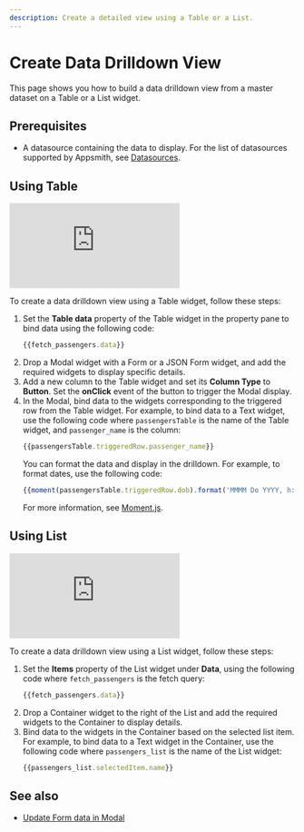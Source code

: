 ```yaml
---
description: Create a detailed view using a Table or a List.
---
```


# Create Data Drilldown View

This page shows you how to build a data drilldown view from a master dataset on a Table or a List widget.

## Prerequisites
- A datasource containing the data to display. For the list of datasources supported by Appsmith, see [Datasources](/connect-data/reference).

## Using Table

<div style={{ position: "relative", paddingBottom: "calc(50.520833333333336% + 41px)", height: "0", width: "100%" }}>
  <iframe src="https://demo.arcade.software/AqosoSi5wWcGUFbm2agY?embed" frameborder="0" loading="lazy" webkitallowfullscreen mozallowfullscreen allowfullscreen style={{ position: "absolute", top: "0", left: "0", width: "100%", height: "100%", colorScheme: "light" }} title="Appsmith | Connect Data">
  </iframe>
</div>

To create a data drilldown view using a Table widget, follow these steps:
1. Set the **Table data** property of the Table widget in the property pane to bind data using the following code:
   ```jsx
   {{fetch_passengers.data}}
   ```
2. Drop a Modal widget with a Form or a JSON Form widget, and add the required widgets to display specific details.
3. Add a new column to the Table widget and set its **Column Type** to **Button**.
   Set the **onClick** event of the button to trigger the Modal display.
4. In the Modal, bind data to the widgets corresponding to the triggered row from the Table widget. For example, to bind data to a Text widget, use the following code where `passengersTable` is the name of the Table widget, and `passenger_name` is the column:
   ```jsx
   {{passengersTable.triggeredRow.passenger_name}}
   ```
   You can format the data and display in the drilldown. For example, to format dates, use the following code:
   ```jsx
   {{moment(passengersTable.triggeredRow.dob).format('MMMM Do YYYY, h:mm:ss a')}}
   ```
   For more information, see [Moment.js](/write-code/reference/Built-in-JS-Libraries#moment).

## Using List

<div style={{ position: "relative", paddingBottom: "calc(50.520833333333336% + 41px)", height: "0", width: "100%" }}>
  <iframe src="https://demo.arcade.software/5UOKQWRLE3Uj1kwxoFhy?embed" frameborder="0" loading="lazy" webkitallowfullscreen mozallowfullscreen allowfullscreen style={{ position: "absolute", top: "0", left: "0", width: "100%", height: "100%", colorScheme: "light" }} title="Appsmith | Connect Data">
  </iframe>
</div>

To create a data drilldown view using a List widget, follow these steps:
1. Set the **Items** property of the List widget under **Data**, using the following code where `fetch_passengers` is the fetch query:
   ```jsx
   {{fetch_passengers.data}}
   ```
2. Drop a Container widget to the right of the List and add the required widgets to the Container to display details.
3. Bind data to the widgets in the Container based on the selected list item. For example, to bind data to a Text widget in the Container, use the following code where `passengers_list` is the name of the List widget:
   ```jsx
   {{passengers_list.selectedItem.name}}
   ```
## See also
- [Update Form data in Modal](/build-apps/how-to-guides/submit-form-data)
